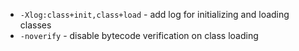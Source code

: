 * `-Xlog:class+init,class+load` - add log for initializing and loading classes
* `-noverify` - disable bytecode verification on class loading